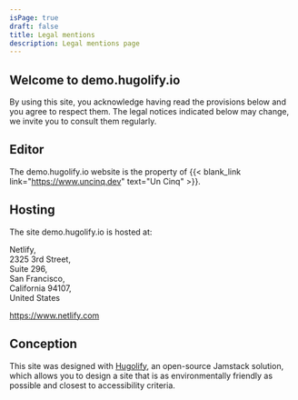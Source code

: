 ```yaml
---
isPage: true
draft: false
title: Legal mentions
description: Legal mentions page
---
```

## Welcome to demo.hugolify.io

By using this site, you acknowledge having read the provisions below and you agree to respect them. The legal notices indicated below may change, we invite you to consult them regularly.

## Editor

The demo.hugolify.io website is the property of {{< blank_link link="https://www.uncinq.dev" text="Un Cinq" >}}.

## Hosting

The site demo.hugolify.io is hosted at:

Netlify,\
2325 3rd Street, \
Suite 296, \
San Francisco, \
California 94107, \
United States

https://www.netlify.com

## Conception

This site was designed with [Hugolify](https://www.hugolify.io), an open-source Jamstack solution, which allows you to design a site that is as environmentally friendly as possible and closest to accessibility criteria.
